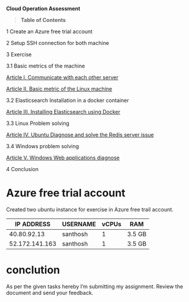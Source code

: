   **Cloud Operation Assessment**

>   **Table of Contents**

1	Create an Azure free trial account	

2	Setup SSH connection for both machine	

3	Exercise

3.1	Basic metrics of the machine	

[Article I.	Communicate with each other server	](Exercise-1.2.md)

[Article II.	Basic metric of the Linux machine	](Exercise-1.1.md)

3.2	Elasticsearch Installation in a docker container	

[Article III.	Installing Elasticsearch using Docker	](Exercise-2.md)

3.3	Linux Problem solving	

[Article IV.	Ubuntu Diagnose and solve the Redis server issue	](Exercise-3.md)

3.4	Windows problem solving	

[Article V.	Windows Web applications diagnose	](Exercise-4.md)

4	Conclusion	

#  Azure free trial account

Created two ubuntu instance for exercise in Azure free trail account.

| IP ADDRESS     | USERNAME | vCPUs | RAM    |
|----------------|----------|-------|--------|
| 40.80.92.13    | santhosh | 1     | 3.5 GB |
| 52.172.141.163 | santhosh | 1     | 3.5 GB |

# conclution
  As per the given tasks hereby I’m submitting my assignment. Review the document
and send your feedback.


